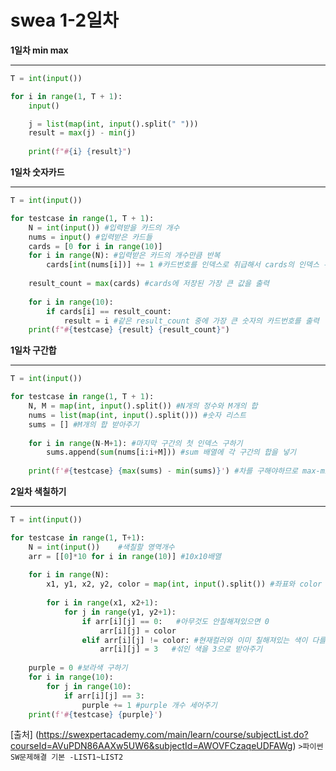 # swea 1-2일차

**1일차 min max**

---



```python
T = int(input())

for i in range(1, T + 1):
    input() 

    j = list(map(int, input().split(" "))) 
    result = max(j) - min(j)
    
    print(f"#{i} {result}")
```



**1일차 숫자카드**

---



```python
T = int(input())

for testcase in range(1, T + 1): 
    N = int(input()) #입력받을 카드의 개수
    nums = input() #입력받은 카드들
    cards = [0 for i in range(10)]
    for i in range(N): #입력받은 카드의 개수만큼 반복
        cards[int(nums[i])] += 1 #카드번호를 인덱스로 취급해서 cards의 인덱스 위치의 값을 1씩 증가시켜줌
    
    result_count = max(cards) #cards에 저장된 가장 큰 값을 출력
    
    for i in range(10):
        if cards[i] == result_count:
            result = i #같은 result_count 중에 가장 큰 숫자의 카드번호를 출력
    print(f"#{testcase} {result} {result_count}")
```



**1일차 구간합**

---



```python
T = int(input())

for testcase in range(1, T + 1): 
    N, M = map(int, input().split()) #N개의 정수와 M개의 합
    nums = list(map(int, input().split())) #숫자 리스트
    sums = [] #M개의 합 받아주기
    
    for i in range(N-M+1): #마지막 구간의 첫 인덱스 구하기
        sums.append(sum(nums[i:i+M])) #sum 배열에 각 구간의 합을 넣기
        
    print(f'#{testcase} {max(sums) - min(sums)}') #차를 구해야하므로 max-min
```



**2일차 색칠하기**

---



```py
T = int(input())

for testcase in range(1, T+1):
    N = int(input())    #색칠할 영역개수
    arr = [[0]*10 for i in range(10)] #10x10배열
    
    for i in range(N):
        x1, y1, x2, y2, color = map(int, input().split()) #좌표와 color 받기
        
        for i in range(x1, x2+1):
            for j in range(y1, y2+1):
                if arr[i][j] == 0:   #아무것도 안칠해져있으면 0
                    arr[i][j] = color
                elif arr[i][j] != color: #현재컬러와 이미 칠해져있는 색이 다를 경우 
                    arr[i][j] = 3   #섞인 색을 3으로 받아주기
                
    purple = 0 #보라색 구하기
    for i in range(10):
        for j in range(10):
            if arr[i][j] == 3:
                purple += 1 #purple 개수 세어주기
    print(f'#{testcase} {purple}')
```



[출처] (https://swexpertacademy.com/main/learn/course/subjectList.do?courseId=AVuPDN86AAXw5UW6&subjectId=AWOVFCzaqeUDFAWg) `>파이썬 SW문제해결 기본 -LIST1~LIST2`

